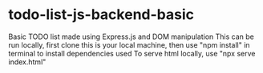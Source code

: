 # todo-list-js-backend-basic
Basic TODO list made using Express.js and DOM manipulation
This can be run locally, first clone this is your local machine, then use "npm install" in terminal to install dependencies used
To serve html locally, use "npx serve index.html"
